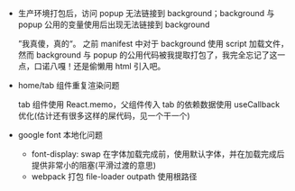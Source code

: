- 生产环境打包后，访问 popup 无法链接到 background；background 与 popup 公用的变量使用后出现无法链接到 background

  ”我真傻，真的“。
  之前 manifest 中对于 background 使用 script 加载文件，然而 background 与 popup 的公用代码被我提取打包了，我完全忘记了这一点，口诺八嘎！还是偷懒用 html 引入吧。

- home/tab 组件重复渲染问题

  tab 组件使用 React.memo，父组件传入 tab 的依赖数据使用 useCallback 优化(估计还有很多这样的屎代码，见一个干一个)

- google font 本地化问题

  - font-display: swap 在字体加载完成前，使用默认字体，并在加载完成后提供非常小的阻塞(平滑过渡的意思)
  - webpack 打包 file-loader outpath 使用根路径
